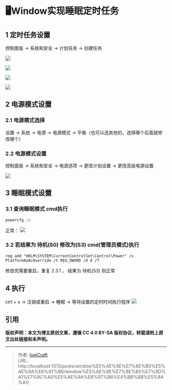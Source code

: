 # 🖥Window实现睡眠定时任务

## 1 定时任务设置
控制面版 -> 系统和安全 -> 计划任务 -> 创建任务

![](./Pasted-image-20250627145938.png)

![](assets/Pasted%20image%2020250627150054.png)

![](assets/Pasted%20image%2020250627150340.png)

![](assets/Pasted%20image%2020250627150422.png)

## 2 电源模式设置
### 2.1 电源模式选择
设置 -> 系统 -> 电源 -> 电源模式 -> 平衡（也可以选其他的，选择哪个后面就修改哪个）
### 2.2 电源模式设置
控制面版 -> 系统和安全 -> 电源选项 -> 更改计划设置 -> 更改高级电源设置 

![](assets/Pasted%20image%2020250627151040.png)

## 3 睡眠模式设置
### 3.1 查询睡眠模式 cmd执行
```cmd
powercfg /a
```
正常：
![](assets/Pasted%20image%2020250627151558.png)


### 3.2 若结果为 待机(S0)  修改为(S3) cmd(管理员模式)执行
```
reg add "HKLM\SYSTEM\CurrentControlSet\Control\Power" /v PlatformAoAcOverride /t REG_DWORD /d 0 /f
```
修改完需要重启，重复 2.3.1 ， 结果为 待机(S3) 则正常

## 4 执行
ctrl + x -> 注销或重启 -> 睡眠 -> 等待设置的定时时间执行程序
![](assets/Pasted%20image%2020250627151815.png)


## 引用

**版权声明：本文为博主原创文章，遵循 CC 4.0 BY-SA 版权协议，转载请附上原文出处链接和本声明。**


---

> 作者: [luqiCraft](https://luqi678.github.io/luqicraft)  
> URL: http://localhost:1313/posts/window%E5%AE%9E%E7%8E%B0%E5%AE%9A%E6%97%B6/window%E5%AE%9E%E7%8E%B0%E7%9D%A1%E7%9C%A0%E5%AE%9A%E6%97%B6%E4%BB%BB%E5%8A%A1/  

